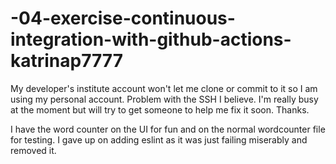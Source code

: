 # -04-exercise-continuous-integration-with-github-actions-katrinap7777

<p>My developer's institute account won't let me clone or commit to it so I am using my personal account. Problem with the SSH I believe. I'm really busy at the moment but will try to get someone to help me fix it soon. Thanks. </p>
<p>I have the word counter on the UI for fun and on the normal wordcounter file for testing. I gave up on adding eslint as it was just failing miserably and removed it.</p>

